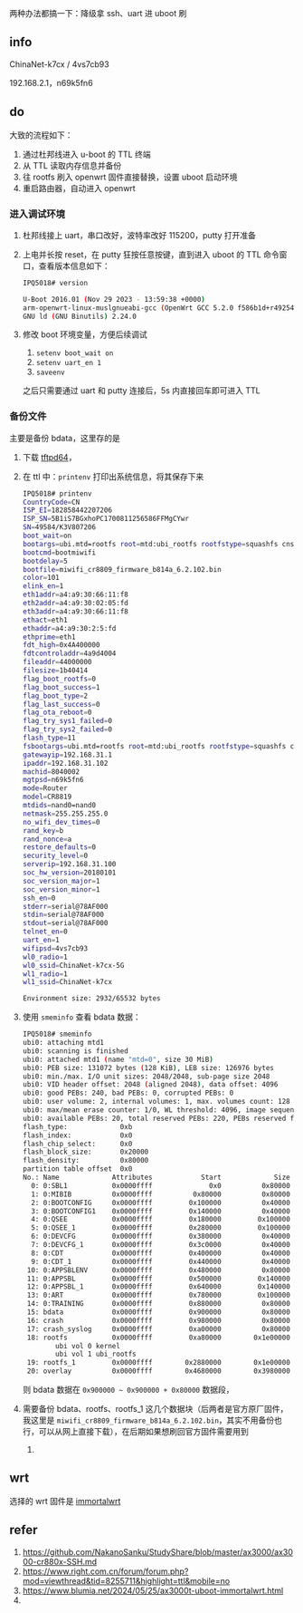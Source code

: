 两种办法都搞一下：降级拿 ssh、uart 进 uboot 刷

## info

ChinaNet-k7cx / 4vs7cb93

192.168.2.1，n69k5fn6

## do

大致的流程如下：

1.   通过杜邦线进入 u-boot 的 TTL 终端
2.   从 TTL 读取内存信息并备份
3.   往 rootfs 刷入 openwrt 固件直接替换，设置 uboot 启动环境
4.   重启路由器，自动进入 openwrt

### 进入调试环境

1.   杜邦线接上 uart，串口改好，波特率改好 115200，putty 打开准备

2.   上电并长按 reset，在 putty 狂按任意按键，直到进入 uboot 的 TTL 命令窗口，查看版本信息如下：

     ```bash
     IPQ5018# version
     
     U-Boot 2016.01 (Nov 29 2023 - 13:59:38 +0000)
     arm-openwrt-linux-muslgnueabi-gcc (OpenWrt GCC 5.2.0 f586b1d+r49254) 5.2.0
     GNU ld (GNU Binutils) 2.24.0
     ```

3.   修改 boot 环境变量，方便后续调试

     1.   `setenv boot_wait on`
     2.   `setenv uart_en 1`
     3.   `saveenv`

     之后只需要通过 uart 和 putty 连接后，5s 内直接回车即可进入 TTL

### 备份文件

主要是备份 bdata，这里存的是

1.   下载 [tftpd64](https://bitbucket.org/phjounin/tftpd64/downloads/)，

2.   在 ttl 中：`printenv` 打印出系统信息，将其保存下来

     ```bash
     IPQ5018# printenv
     CountryCode=CN
     ISP_EI=182858442207206
     ISP_SN=5B1iS7BGxhoPC1700811256586FFMgCYwr
     SN=49584/K3V807206
     boot_wait=on
     bootargs=ubi.mtd=rootfs root=mtd:ubi_rootfs rootfstype=squashfs cnss2.bdf_integrated=0x23 cnss2.bdf_pci0=0x60 cnss2.bdf_pci1=0x60 cnss2.skip_radio_bmap=4 rootwait
     bootcmd=bootmiwifi
     bootdelay=5
     bootfile=miwifi_cr8809_firmware_b814a_6.2.102.bin
     color=101
     elink_en=1
     eth1addr=a4:a9:30:66:11:f8
     eth2addr=a4:a9:30:02:05:fd
     eth3addr=a4:a9:30:66:11:f8
     ethact=eth1
     ethaddr=a4:a9:30:2:5:fd
     ethprime=eth1
     fdt_high=0x4A400000
     fdtcontroladdr=4a9d4004
     fileaddr=44000000
     filesize=1b40414
     flag_boot_rootfs=0
     flag_boot_success=1
     flag_boot_type=2
     flag_last_success=0
     flag_ota_reboot=0
     flag_try_sys1_failed=0
     flag_try_sys2_failed=0
     flash_type=11
     fsbootargs=ubi.mtd=rootfs root=mtd:ubi_rootfs rootfstype=squashfs cnss2.bdf_integrated=0x23 cnss2.bdf_pci0=0x60 cnss2.bdf_pci1=0x60 cnss2.skip_radio_bmap=4
     gatewayip=192.168.31.1
     ipaddr=192.168.31.102
     machid=8040002
     mgtpsd=n69k5fn6
     mode=Router
     model=CR8819
     mtdids=nand0=nand0
     netmask=255.255.255.0
     no_wifi_dev_times=0
     rand_key=b
     rand_nonce=a
     restore_defaults=0
     security_level=0
     serverip=192.168.31.100
     soc_hw_version=20180101
     soc_version_major=1
     soc_version_minor=1
     ssh_en=0
     stderr=serial@78AF000
     stdin=serial@78AF000
     stdout=serial@78AF000
     telnet_en=0
     uart_en=1
     wifipsd=4vs7cb93
     wl0_radio=1
     wl0_ssid=ChinaNet-k7cx-5G
     wl1_radio=1
     wl1_ssid=ChinaNet-k7cx
     
     Environment size: 2932/65532 bytes
     ```

3.   使用 `smeminfo` 查看 bdata 数据：

     ```bash
     IPQ5018# smeminfo
     ubi0: attaching mtd1
     ubi0: scanning is finished
     ubi0: attached mtd1 (name "mtd=0", size 30 MiB)
     ubi0: PEB size: 131072 bytes (128 KiB), LEB size: 126976 bytes
     ubi0: min./max. I/O unit sizes: 2048/2048, sub-page size 2048
     ubi0: VID header offset: 2048 (aligned 2048), data offset: 4096
     ubi0: good PEBs: 240, bad PEBs: 0, corrupted PEBs: 0
     ubi0: user volume: 2, internal volumes: 1, max. volumes count: 128
     ubi0: max/mean erase counter: 1/0, WL threshold: 4096, image sequence number: 1034468636
     ubi0: available PEBs: 20, total reserved PEBs: 220, PEBs reserved for bad PEB handling: 20
     flash_type:             0xb
     flash_index:            0x0
     flash_chip_select:      0x0
     flash_block_size:       0x20000
     flash_density:          0x80000
     partition table offset  0x0
     No.: Name             Attributes            Start             Size
       0: 0:SBL1           0x0000ffff              0x0          0x80000
       1: 0:MIBIB          0x0000ffff          0x80000          0x80000
       2: 0:BOOTCONFIG     0x0000ffff         0x100000          0x40000
       3: 0:BOOTCONFIG1    0x0000ffff         0x140000          0x40000
       4: 0:QSEE           0x0000ffff         0x180000         0x100000
       5: 0:QSEE_1         0x0000ffff         0x280000         0x100000
       6: 0:DEVCFG         0x0000ffff         0x380000          0x40000
       7: 0:DEVCFG_1       0x0000ffff         0x3c0000          0x40000
       8: 0:CDT            0x0000ffff         0x400000          0x40000
       9: 0:CDT_1          0x0000ffff         0x440000          0x40000
      10: 0:APPSBLENV      0x0000ffff         0x480000          0x80000
      11: 0:APPSBL         0x0000ffff         0x500000         0x140000
      12: 0:APPSBL_1       0x0000ffff         0x640000         0x140000
      13: 0:ART            0x0000ffff         0x780000         0x100000
      14: 0:TRAINING       0x0000ffff         0x880000          0x80000
      15: bdata            0x0000ffff         0x900000          0x80000
      16: crash            0x0000ffff         0x980000          0x80000
      17: crash_syslog     0x0000ffff         0xa00000          0x80000
      18: rootfs           0x0000ffff         0xa80000        0x1e00000
             ubi vol 0 kernel
             ubi vol 1 ubi_rootfs
      19: rootfs_1         0x0000ffff        0x2880000        0x1e00000
      20: overlay          0x0000ffff        0x4680000        0x3980000
     ```

     则 bdata 数据在 `0x900000 ~ 0x900000 + 0x80000` 数据段，

4.   需要备份 bdata、rootfs、rootfs_1 这几个数据块（后两者是官方原厂固件，我这里是 `miwifi_cr8809_firmware_b814a_6.2.102.bin`，其实不用备份也行，可以从网上直接下载），在后期如果想刷回官方固件需要用到

     1.   

## wrt

选择的 wrt 固件是 [immortalwrt](https://github.com/immortalwrt/immortalwrt.git)

## refer

1.   https://github.com/NakanoSanku/StudyShare/blob/master/ax3000/ax3000-cr880x-SSH.md
2.   https://www.right.com.cn/forum/forum.php?mod=viewthread&tid=8255711&highlight=ttl&mobile=no
3.   https://www.blumia.net/2024/05/25/ax3000t-uboot-immortalwrt.html
4.   